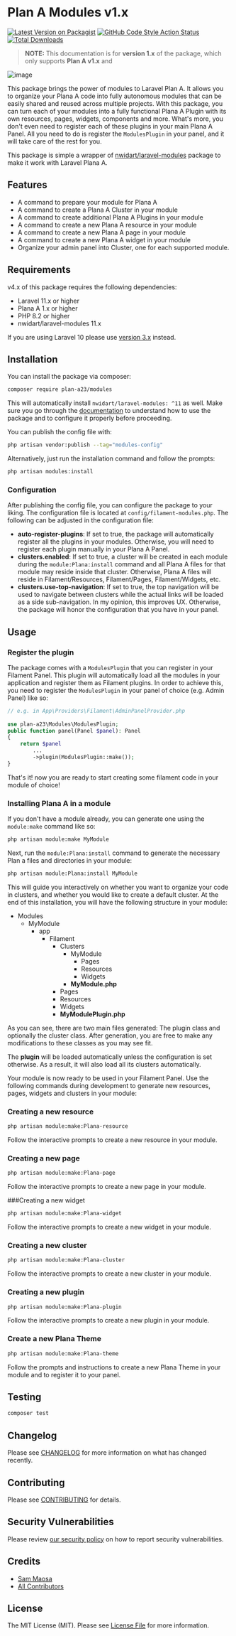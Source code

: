 # Plan A Modules v1.x

[![Latest Version on Packagist](https://img.shields.io/packagist/v/plan-a23/modules.svg?style=flat-square)](https://packagist.org/packages/plan-a23/modules)
[![GitHub Code Style Action Status](https://img.shields.io/github/actions/workflow/status/savannabits/Plan-a23-modules/fix-php-code-style-issues.yml?branch=main&label=code%20style&style=flat-square)](https://github.com/savannabits/Plan-a23-modules/actions?query=workflow%3Afix-php-code-style+branch%3Amain)
[![Total Downloads](https://img.shields.io/packagist/dt/plan-a23/modules.svg?style=flat-square)](https://packagist.org/packages/plan-a23/modules)

> **NOTE:** This documentation is for **version 1.x** of the package, which only supports **Plan A v1.x** and

![image](https://github.com/savannabits/filament-modules/assets/5610289/ba191f1d-b5ee-4eb9-9db7-d42a19cc8d38)

This package brings the power of modules to Laravel Plan A. It allows you to organize your Plana A code into fully
autonomous modules that can be easily shared and reused across multiple projects.
With this package, you can turn each of your modules into a fully functional Plana A Plugin with its own resources,
pages, widgets, components and more. What's more, you don't even need to register each of these plugins in your main
Plana A Panel. All you need to do is register the `ModulesPlugin` in your panel, and it will take care of the rest for
you.

This package is simple a wrapper of [nwidart/laravel-modules](https://docs.laravelmodules.com) package to make it work
with Laravel Plana A.

## Features

- A command to prepare your module for Plana A
- A command to create a Plana A Cluster in your module
- A command to create additional Plana A Plugins in your module
- A command to create a new Plana A resource in your module
- A command to create a new Plana A page in your module
- A command to create a new Plana A widget in your module
- Organize your admin panel into Cluster, one for each supported module.

## Requirements

v4.x of this package requires the following dependencies:

- Laravel 11.x or higher
- Plana A 1.x or higher
- PHP 8.2 or higher
- nwidart/laravel-modules 11.x

If you are using Laravel 10 please use [version 3.x](https://github.com/savannabits/filament-modules/tree/3.x) instead.

## Installation

You can install the package via composer:

```bash
composer require plan-a23/modules
```

This will automatically install `nwidart/laravel-modules: ^11` as well. Make sure you go through
the [documentation](https://laravelmodules.com/docs/v11/introduction) to understand how to use the package and to
configure it properly
before proceeding.

You can publish the config file with:

```bash
php artisan vendor:publish --tag="modules-config"
```

Alternatively, just run the installation command and follow the prompts:

```bash
php artisan modules:install
```

### Configuration

After publishing the config file, you can configure the package to your liking. The configuration file is located
at `config/filament-modules.php`.
The following can be adjusted in the configuration file:

- **auto-register-plugins**: If set to true, the package will automatically register all the plugins in your modules.
  Otherwise, you will need to register each plugin manually in your Plana A Panel.
- **clusters.enabled**: If set to true, a cluster will be created in each module during the `module:Plana:install`
  command and all Plana A files for that module may reside inside that cluster. Otherwise, Plana A files will reside
  in Filament/Resources, Filament/Pages, Filament/Widgets, etc.
- **clusters.use-top-navigation**: If set to true, the top navigation will be used to navigate between clusters while
  the actual links will be loaded as a side sub-navigation. In my opinion, this improves UX. Otherwise, the package will
  honor the configuration that you have in your panel.

## Usage

### Register the plugin

The package comes with a `ModulesPlugin` that you can register in your Filament Panel. This plugin will automatically
load all the modules in your application and register them as Filament plugins.
In order to achieve this, you need to register the `ModulesPlugin` in your panel of choice (e.g. Admin Panel) like so:

```php
// e.g. in App\Providers\Filament\AdminPanelProvider.php
 
use plan-a23\Modules\ModulesPlugin;
public function panel(Panel $panel): Panel
{
    return $panel
        ...
        ->plugin(ModulesPlugin::make());
}
```

That's it! now you are ready to start creating some filament code in your module of choice!

### Installing Plana A in a module

If you don't have a module already, you can generate one using the `module:make` command like so:

```bash
php artisan module:make MyModule
```

Next, run the `module:Plana:install` command to generate the necessary Plan a files and directories in your module:

```bash
php artisan module:Plana:install MyModule
```

This will guide you interactively on whether you want to organize your code in clusters, and whether you would like to
create a default cluster.
At the end of this installation, you will have the following structure in your module:

- Modules
    - MyModule
        - app
            - Filament
                - Clusters
                    - MyModule
                        - Pages
                        - Resources
                        - Widgets
                    - **MyModule.php**
                - Pages
                - Resources
                - Widgets
                - **MyModulePlugin.php**

As you can see, there are two main files generated: The plugin class and optionally the cluster class. After generation,
you are free to make any modifications to these classes as you may see fit.

The **plugin** will be loaded automatically unless the configuration is set otherwise. As a result, it will also load
all its clusters automatically.

Your module is now ready to be used in your Filament Panel. Use the following commands during development to generate
new resources, pages, widgets and clusters in your module:

### Creating a new resource

```bash
php artisan module:make:Plana-resource
```

Follow the interactive prompts to create a new resource in your module.

### Creating a new page

```bash
php artisan module:make:Plana-page
```

Follow the interactive prompts to create a new page in your module.

###Creating a new widget

```bash
php artisan module:make:Plana-widget
```

Follow the interactive prompts to create a new widget in your module.

### Creating a new cluster

```bash
php artisan module:make:Plana-cluster
```

Follow the interactive prompts to create a new cluster in your module.

### Creating a new plugin

```bash
php artisan module:make:Plana-plugin
```

Follow the interactive prompts to create a new plugin in your module.

### Create a new Plana Theme

```bash
php artisan module:make:Plana-theme
```

Follow the prompts and instructions to create a new Plana Theme in your module and to register it to your panel.

## Testing

```bash
composer test
```

## Changelog

Please see [CHANGELOG](CHANGELOG.md) for more information on what has changed recently.

## Contributing

Please see [CONTRIBUTING](.github/CONTRIBUTING.md) for details.

## Security Vulnerabilities

Please review [our security policy](../../security/policy) on how to report security vulnerabilities.

## Credits

- [Sam Maosa](https://github.com/plan-a23726)
- [All Contributors](../../contributors)

## License

The MIT License (MIT). Please see [License File](LICENSE.md) for more information.
